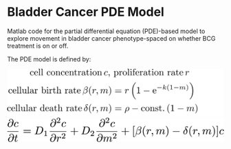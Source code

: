 # Bladder Cancer PDE Model

Matlab code for the partial differential equation (PDE)-based model to explore movement in bladder cancer phenotype-spaced on whether BCG treatment is on or off.

The PDE model is defined by: 

![PDE model definition](https://github.com/mcfefa/2018-IMO-Wksp-TeamRed/blob/master/PDE-model/birth-death-def.png)
![PDE equation](https://github.com/mcfefa/2018-IMO-Wksp-TeamRed/blob/master/PDE-model/PDE-dcdt.png)
